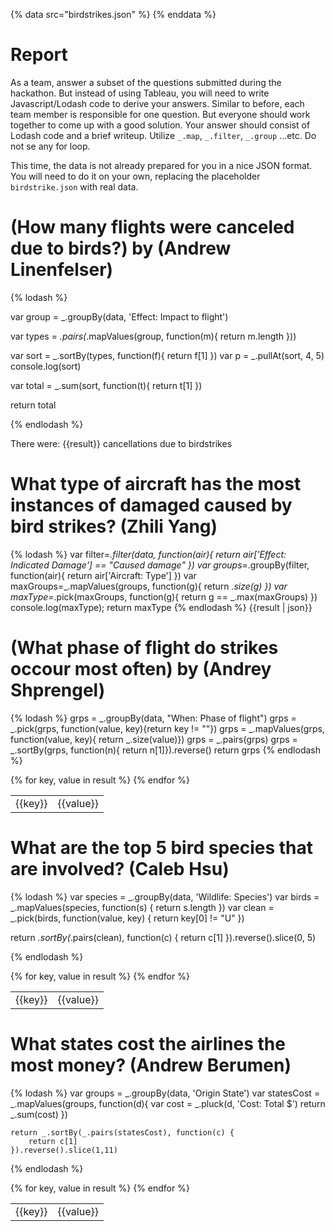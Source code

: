 {% data src="birdstrikes.json" %}
{% enddata %}

# Report

As a team, answer a subset of the questions submitted during the hackathon.
But instead of using Tableau, you will need to write Javascript/Lodash code
to derive your answers. Similar to before, each team member is responsible for
one question. But everyone should work together to come up with a good solution.
Your answer should consist of Lodash code and a brief writeup.
Utilize `_.map`, `_.filter`, `_.group` ...etc. Do not se any for loop.

This time, the data is not already prepared for you in a nice JSON format. You
will need to do it on your own, replacing the placeholder `birdstrike.json` with
real data.

# (How many flights were canceled due to birds?) by (Andrew Linenfelser)


{% lodash %}

var group = _.groupBy(data, 'Effect: Impact to flight')

var types = _.pairs(_.mapValues(group, function(m){
	return m.length
}))

var sort = _.sortBy(types, function(f){
	return f[1]
})
var p = _.pullAt(sort, 4, 5)
console.log(sort)

var total = _.sum(sort, function(t){
	return t[1]
	})



return total

{% endlodash %}

There were: {{result}} cancellations due to birdstrikes
	


# What type of aircraft has the most instances of damaged caused by bird strikes? (Zhili Yang)

{% lodash %}
var filter=_.filter(data, function(air){
    return air['Effect: Indicated Damage'] == "Caused damage"
})
var groups=_.groupBy(filter, function(air){
    return air['Aircraft: Type']
})
var maxGroups=_.mapValues(groups, function(g){
    return _.size(g)
})
var maxType=_.pick(maxGroups, function(g){
    return g == _.max(maxGroups)
})
console.log(maxType);
return maxType
{% endlodash %}
{{result | json}}



# (What phase of flight do strikes occour most often) by (Andrey Shprengel)

{% lodash %}
grps = _.groupBy(data, "When: Phase of flight")
grps = _.pick(grps, function(value, key){return key != ""})
grps =  _.mapValues(grps, function(value, key){
	return _.size(value)})
grps = _.pairs(grps)
grps = _.sortBy(grps, function(n){
	return n[1]}).reverse()
return grps
{% endlodash %}

<table>
{% for key, value in result %}
    <tr>
        <td>{{key}}</td>
        <td>{{value}}</td>
    </tr>
{% endfor %}
</table>


# What are the top 5 bird species that are involved? (Caleb Hsu)

{% lodash %}
var species = _.groupBy(data, 'Wildlife: Species')
var birds = _.mapValues(species, function(s) {
    return s.length
})
var clean = _.pick(birds, function(value, key) {
    return key[0] != "U"
})

return _.sortBy(_.pairs(clean), function(c) {
    return c[1]
}).reverse().slice(0, 5)

{% endlodash %}

<table>
{% for key, value in result %}
    <tr>
        <td>{{key}}</td>
        <td>{{value}}</td>
    </tr>
{% endfor %}
</table>


# What states cost the airlines the most money? (Andrew Berumen)

{% lodash %}
    var groups =  _.groupBy(data, 'Origin State')
    var statesCost = _.mapValues(groups, function(d){
        var cost = _.pluck(d, 'Cost: Total $')
        return  _.sum(cost)
    })

    return _.sortBy(_.pairs(statesCost), function(c) {
        return c[1]
    }).reverse().slice(1,11)
{% endlodash %}

<table>
{% for key, value in result %}
    <tr>
        <td>{{key}}</td>
        <td>{{value}}</td>
    </tr>
{% endfor %}
</table>

